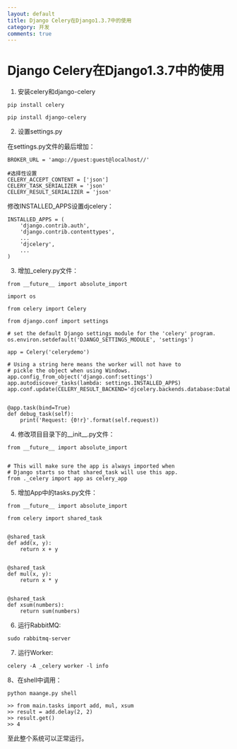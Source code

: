 ```yaml
---
layout: default
title: Django Celery在Django1.3.7中的使用
category: 开发
comments: true
---
```


# Django Celery在Django1.3.7中的使用

1. 安装celery和django-celery

```
pip install celery

pip install django-celery
```

2. 设置settings.py

在settings.py文件的最后增加：

```
BROKER_URL = 'amqp://guest:guest@localhost//'

#选择性设置
CELERY_ACCEPT_CONTENT = ['json']
CELERY_TASK_SERIALIZER = 'json'
CELERY_RESULT_SERIALIZER = 'json'
```

修改INSTALLED_APPS设置djcelery：

```
INSTALLED_APPS = (
    'django.contrib.auth',
    'django.contrib.contenttypes',
    ...
    'djcelery',
    ...
)
```

3. 增加_celery.py文件：

```
from __future__ import absolute_import

import os

from celery import Celery

from django.conf import settings

# set the default Django settings module for the 'celery' program.
os.environ.setdefault('DJANGO_SETTINGS_MODULE', 'settings')

app = Celery('celerydemo')

# Using a string here means the worker will not have to
# pickle the object when using Windows.
app.config_from_object('django.conf:settings')
app.autodiscover_tasks(lambda: settings.INSTALLED_APPS)
app.conf.update(CELERY_RESULT_BACKEND='djcelery.backends.database:DatabaseBackend',)


@app.task(bind=True)
def debug_task(self):
    print('Request: {0!r}'.format(self.request))
```

4. 修改项目目录下的__init__.py文件：

```
from __future__ import absolute_import


# This will make sure the app is always imported when
# Django starts so that shared_task will use this app.
from ._celery import app as celery_app
```

5. 增加App中的tasks.py文件：

```
from __future__ import absolute_import

from celery import shared_task


@shared_task
def add(x, y):
    return x + y


@shared_task
def mul(x, y):
    return x * y


@shared_task
def xsum(numbers):
    return sum(numbers)
```

6. 运行RabbitMQ:

```
sudo rabbitmq-server
```

7. 运行Worker:

```
celery -A _celery worker -l info
```

8、在shell中调用：

```
python maange.py shell

>> from main.tasks import add, mul, xsum
>> result = add.delay(2, 2)
>> result.get()
>> 4
```

至此整个系统可以正常运行。